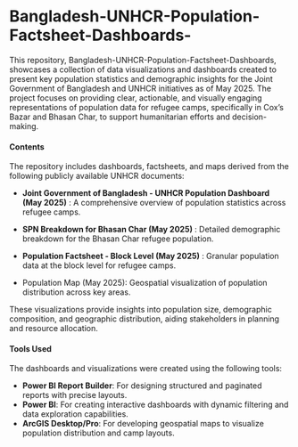 # Bangladesh-UNHCR-Population-Factsheet-Dashboards-

This repository, Bangladesh-UNHCR-Population-Factsheet-Dashboards, showcases a collection of data visualizations and dashboards created to present key population statistics and demographic insights for the Joint Government of Bangladesh and UNHCR initiatives as of May 2025. The project focuses on providing clear, actionable, and visually engaging representations of population data for refugee camps, specifically in Cox’s Bazar and Bhasan Char, to support humanitarian efforts and decision-making.

#### Contents

The repository includes dashboards, factsheets, and maps derived from the following publicly available UNHCR documents:

- **Joint Government of Bangladesh - UNHCR Population Dashboard (May 2025)** : A comprehensive overview of population statistics across refugee camps.
- **SPN Breakdown for Bhasan Char (May 2025)** : Detailed demographic breakdown for the Bhasan Char refugee population.
- **Population Factsheet - Block Level (May 2025)** : Granular population data at the block level for refugee camps.



- Population Map (May 2025): Geospatial visualization of population distribution across key areas.

These visualizations provide insights into population size, demographic composition, and geographic distribution, aiding stakeholders in planning and resource allocation.

#### Tools Used

The dashboards and visualizations were created using the following tools:
- **Power BI Report Builder**: For designing structured and paginated reports with precise layouts.
- **Power BI**: For creating interactive dashboards with dynamic filtering and data exploration capabilities.
- **ArcGIS Desktop/Pro**: For developing geospatial maps to visualize population distribution and camp layouts.
